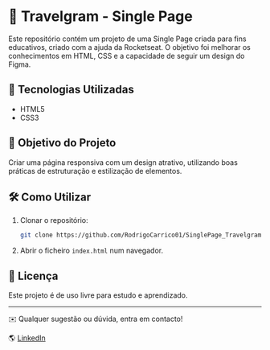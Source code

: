 # 📌 Travelgram - Single Page

Este repositório contém um projeto de uma Single Page criada para fins educativos, criado com a ajuda da Rocketseat. O objetivo foi melhorar os conhecimentos em HTML, CSS e a capacidade de seguir um design do Figma.

## 🚀 Tecnologias Utilizadas

- HTML5
- CSS3

## 🎯 Objetivo do Projeto

Criar uma página responsiva com um design atrativo, utilizando boas práticas de estruturação e estilização de elementos.

## 🛠 Como Utilizar

1. Clonar o repositório:

   ```bash
   git clone https://github.com/RodrigoCarrico01/SinglePage_Travelgram.git
   ```

2. Abrir o ficheiro `index.html` num navegador.


## 📄 Licença

Este projeto é de uso livre para estudo e aprendizado.

---

✉️ Qualquer sugestão ou dúvida, entra em contacto!

🌎 [LinkedIn](https://www.linkedin.com/in/rodrigo-martins-programador/)

